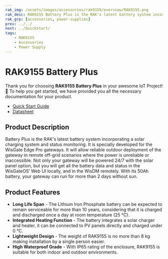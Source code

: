 ```yaml
---
rak_img: /assets/images/accessories/rak9155/overview/RAK9155.png
rak_desc: RAK9155 Battery Plus is the RAK's latest battery system incorporating a solar charging system and status monitoring.
rak_grp: [accessories, power-supplies]
prev: ../../
next: ../Quickstart/
tags: 
    - RAK9155
    - Accessories
    - Power Supply
---
```



# RAK9155 Battery Plus


Thank you for choosing **RAK9155 Battery Plus** in your awesome IoT Project! 🎉 To help you get started, we have provided you all the necessary documentation for your product.

* [Quick Start Guide](../Quickstart/)
* [Datasheet](../Datasheet/)

## Product Description 

Battery Plus is the RAK's latest battery system incorporating a solar charging system and status monitoring. It is specially developed for the WisGate Edge Pro gateways. It will allow reliable outdoor deployment of the gateway in remote off-grid scenarios where the power is unreliable or inaccessible. Not only your gateway will be powered 24/7 with the solar panel option, but you will get all the battery data and status in the WisGateOS’ Web UI locally, and in the WisDM remotely. With its 50Ah battery, your gateway can run for more than 2 days without sun.

## Product Features

- **Long Life Span** - The Lithium Iron Phosphate battery can be expected to remain serviceable for more than 10 years, considering that it is charged and discharged once a day at room temperature (25 °C).  
- **Integrated Heating Function** - The battery integrates a solar charger and heater, it can be connected to PV panels directly and charged under 0 °C. 
- **Lightweight Design** - The weight of RAK9155 is no more than 8 kg making installation by a single person easier. 
- **High Waterproof Grade** - With IP65 rating of the enclosure, RAK9155 is suitable for both indoor and outdoor environments.

